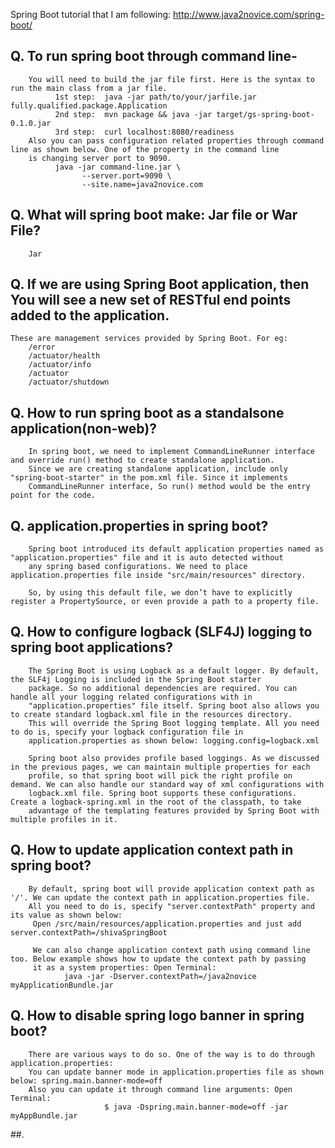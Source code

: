 Spring Boot tutorial that I am following:
                http://www.java2novice.com/spring-boot/
                

## Q.  To run spring boot through command line- 
        You will need to build the jar file first. Here is the syntax to run the main class from a jar file.
              1st step:  java -jar path/to/your/jarfile.jar fully.qualified.package.Application
              2nd step:  mvn package && java -jar target/gs-spring-boot-0.1.0.jar
              3rd step:  curl localhost:8080/readiness 
        Also you can pass configuration related properties through command line as shown below. One of the property in the command line 
        is changing server port to 9090.
              java -jar command-line.jar \
                    --server.port=9090 \
                    --site.name=java2novice.com


       
## Q.  What will spring boot make: Jar file or War File?   
        Jar

## Q.  If we are using Spring Boot application, then You will see a new set of RESTful end points added to the application. 
    These are management services provided by Spring Boot. For eg:
        /error
        /actuator/health
        /actuator/info
        /actuator
        /actuator/shutdown
  
## Q. How to run spring boot as a standalsone application(non-web)?
        In spring boot, we need to implement CommandLineRunner interface and override run() method to create standalone application.
        Since we are creating standalone application, include only "spring-boot-starter" in the pom.xml file. Since it implements 
        CommandLineRunner interface, So run() method would be the entry point for the code.
        
## Q.  application.properties in spring boot?
        Spring boot introduced its default application properties named as "application.properties" file and it is auto detected without
        any spring based configurations. We need to place application.properties file inside "src/main/resources" directory.
        
        So, by using this default file, we don’t have to explicitly register a PropertySource, or even provide a path to a property file.
        
        
## Q.  How to configure logback (SLF4J) logging to spring boot applications?
        The Spring Boot is using Logback as a default logger. By default, the SLF4j Logging is included in the Spring Boot starter 
        package. So no additional dependencies are required. You can handle all your logging related configurations with in 
        "application.properties" file itself. Spring boot also allows you to create standard logback.xml file in the resources directory.
        This will override the Spring Boot logging template. All you need to do is, specify your logback configuration file in 
        application.properties as shown below: logging.config=logback.xml
        
        Spring boot also provides profile based loggings. As we discussed in the previous pages, we can maintain multiple properties for each
        profile, so that spring boot will pick the right profile on demand. We can also handle our standard way of xml configurations with 
        logback.xml file. Spring boot supports these configurations. Create a logback-spring.xml in the root of the classpath, to take 
        advantage of the templating features provided by Spring Boot with multiple profiles in it.
        
## Q.  How to update application context path in spring boot?
        By default, spring boot will provide application context path as '/'. We can update the context path in application.properties file. 
        All you need to do is, specify "server.contextPath" property and its value as shown below:
         Open /src/main/resources/application.properties and just add server.contextPath=/shivaSpringBoot
         
         We can also change application context path using command line too. Below example shows how to update the context path by passing 
         it as a system properties: Open Terminal:
                java -jar -Dserver.contextPath=/java2novice myApplicationBundle.jar
                
## Q.  How to disable spring logo banner in spring boot?
        There are various ways to do so. One of the way is to do through application.properties: 
        You can update banner mode in application.properties file as shown below: spring.main.banner-mode=off
        Also you can update it through command line arguments: Open Terminal: 
                         $ java -Dspring.main.banner-mode=off -jar myAppBundle.jar
  
##.  
              
        
        
  
        
